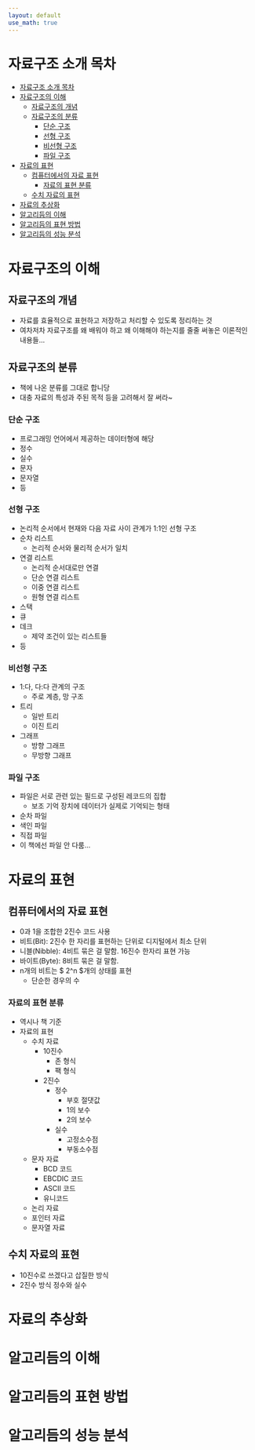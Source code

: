 ```yaml
---
layout: default
use_math: true
---
```


# 자료구조 소개 목차
- [자료구조 소개 목차](#자료구조-소개-목차)
- [자료구조의 이해](#자료구조의-이해)
  - [자료구조의 개념](#자료구조의-개념)
  - [자료구조의 분류](#자료구조의-분류)
    - [단순 구조](#단순-구조)
    - [선형 구조](#선형-구조)
    - [비선형 구조](#비선형-구조)
    - [파일 구조](#파일-구조)
- [자료의 표현](#자료의-표현)
  - [컴퓨터에서의 자료 표현](#컴퓨터에서의-자료-표현)
    - [자료의 표현 분류](#자료의-표현-분류)
  - [수치 자료의 표현](#수치-자료의-표현)
- [자료의 추상화](#자료의-추상화)
- [알고리듬의 이해](#알고리듬의-이해)
- [알고리듬의 표현 방법](#알고리듬의-표현-방법)
- [알고리듬의 성능 분석](#알고리듬의-성능-분석)

# 자료구조의 이해

## 자료구조의 개념
- 자료를 효율적으로 표현하고 저장하고 처리할 수 있도록 정리하는 것
- 여차저차 자료구조를 왜 배워야 하고 왜 이해해야 하는지를 줄줄 써놓은 이론적인 내용들...

## 자료구조의 분류
- 책에 나온 분류를 그대로 합니당
- 대충 자료의 특성과 주된 목적 등을 고려해서 잘 써라~

### 단순 구조
- 프로그래밍 언어에서 제공하는 데이터형에 해당
- 정수
- 실수
- 문자
- 문자열
- 등

### 선형 구조
- 논리적 순서에서 현재와 다음 자료 사이 관계가 1:1인 선형 구조
- 순차 리스트
  - 논리적 순서와 물리적 순서가 일치
- 연결 리스트
  - 논리적 순서대로만 연결
  - 단순 연결 리스트
  - 이중 연결 리스트
  - 원형 연결 리스트
- 스택
- 큐
- 데크
  - 제약 조건이 있는 리스트들
- 등

### 비선형 구조
- 1:다, 다:다 관계의 구조
  - 주로 계층, 망 구조
- 트리
  - 일반 트리
  - 이진 트리
- 그래프
  - 방향 그래프
  - 무방향 그래프

### 파일 구조
- 파일은 서로 관련 있는 필드로 구성된 레코드의 집합
  - 보조 기억 장치에 데이터가 실제로 기억되는 형태
- 순차 파일
- 색인 파일
- 직접 파일
- 이 책에선 파일 안 다룸...

# 자료의 표현

## 컴퓨터에서의 자료 표현
- 0과 1을 조합한 2진수 코드 사용
- 비트(Bit): 2진수 한 자리를 표현하는 단위로 디지털에서 최소 단위
- 니블(Nibble): 4비트 묶은 걸 말함. 16진수 한자리 표현 가능
- 바이트(Byte): 8비트 묶은 걸 말함.
- n개의 비트는 $ 2^n $개의 상태를 표현
  - 단순한 경우의 수

### 자료의 표현 분류
- 역시나 책 기준
- 자료의 표현
  - 수치 자료
    - 10진수
      - 존 형식
      - 팩 형식
    - 2진수
      - 정수
        - 부호 절댓값
        - 1의 보수
        - 2의 보수
      - 실수
        - 고정소수점
        - 부동소수점
  - 문자 자료
    - BCD 코드
    - EBCDIC 코드
    - ASCII 코드
    - 유니코드
  - 논리 자료
  - 포인터 자료
  - 문자열 자료

## 수치 자료의 표현
- 10진수로 쓰겠다고 삽질한 방식
- 2진수 방식 정수와 실수



# 자료의 추상화
# 알고리듬의 이해
# 알고리듬의 표현 방법
# 알고리듬의 성능 분석